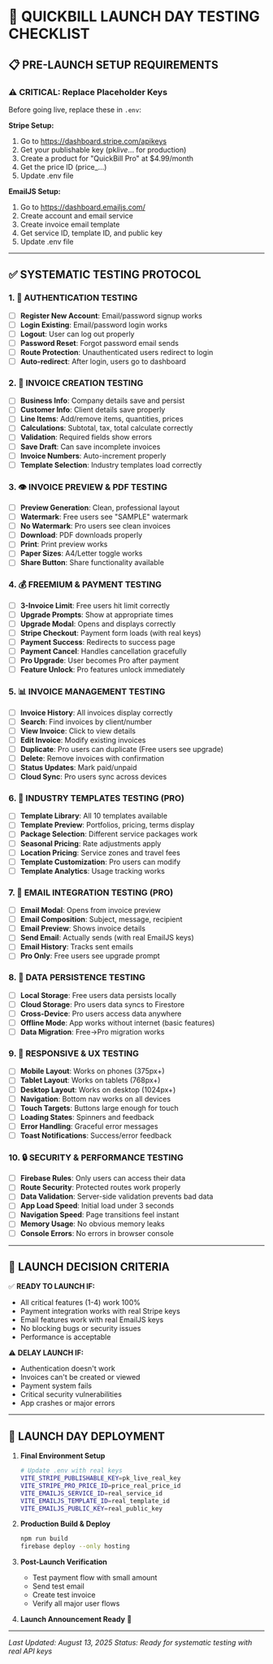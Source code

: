 # 🚀 QUICKBILL LAUNCH DAY TESTING CHECKLIST

## 📋 PRE-LAUNCH SETUP REQUIREMENTS

### ⚠️ CRITICAL: Replace Placeholder Keys

Before going live, replace these in `.env`:

**Stripe Setup:**

1. Go to https://dashboard.stripe.com/apikeys
2. Get your publishable key (pk*live*... for production)
3. Create a product for "QuickBill Pro" at $4.99/month
4. Get the price ID (price\_...)
5. Update .env file

**EmailJS Setup:**

1. Go to https://dashboard.emailjs.com/
2. Create account and email service
3. Create invoice email template
4. Get service ID, template ID, and public key
5. Update .env file

---

## ✅ SYSTEMATIC TESTING PROTOCOL

### 1. 🔐 AUTHENTICATION TESTING

- [ ] **Register New Account**: Email/password signup works
- [ ] **Login Existing**: Email/password login works
- [ ] **Logout**: User can log out properly
- [ ] **Password Reset**: Forgot password email sends
- [ ] **Route Protection**: Unauthenticated users redirect to login
- [ ] **Auto-redirect**: After login, users go to dashboard

### 2. 📄 INVOICE CREATION TESTING

- [ ] **Business Info**: Company details save and persist
- [ ] **Customer Info**: Client details save properly
- [ ] **Line Items**: Add/remove items, quantities, prices
- [ ] **Calculations**: Subtotal, tax, total calculate correctly
- [ ] **Validation**: Required fields show errors
- [ ] **Save Draft**: Can save incomplete invoices
- [ ] **Invoice Numbers**: Auto-increment properly
- [ ] **Template Selection**: Industry templates load correctly

### 3. 👁️ INVOICE PREVIEW & PDF TESTING

- [ ] **Preview Generation**: Clean, professional layout
- [ ] **Watermark**: Free users see "SAMPLE" watermark
- [ ] **No Watermark**: Pro users see clean invoices
- [ ] **Download**: PDF downloads properly
- [ ] **Print**: Print preview works
- [ ] **Paper Sizes**: A4/Letter toggle works
- [ ] **Share Button**: Share functionality available

### 4. 💰 FREEMIUM & PAYMENT TESTING

- [ ] **3-Invoice Limit**: Free users hit limit correctly
- [ ] **Upgrade Prompts**: Show at appropriate times
- [ ] **Upgrade Modal**: Opens and displays correctly
- [ ] **Stripe Checkout**: Payment form loads (with real keys)
- [ ] **Payment Success**: Redirects to success page
- [ ] **Payment Cancel**: Handles cancellation gracefully
- [ ] **Pro Upgrade**: User becomes Pro after payment
- [ ] **Feature Unlock**: Pro features unlock immediately

### 5. 📊 INVOICE MANAGEMENT TESTING

- [ ] **Invoice History**: All invoices display correctly
- [ ] **Search**: Find invoices by client/number
- [ ] **View Invoice**: Click to view details
- [ ] **Edit Invoice**: Modify existing invoices
- [ ] **Duplicate**: Pro users can duplicate (Free users see upgrade)
- [ ] **Delete**: Remove invoices with confirmation
- [ ] **Status Updates**: Mark paid/unpaid
- [ ] **Cloud Sync**: Pro users sync across devices

### 6. 🎨 INDUSTRY TEMPLATES TESTING (PRO)

- [ ] **Template Library**: All 10 templates available
- [ ] **Template Preview**: Portfolios, pricing, terms display
- [ ] **Package Selection**: Different service packages work
- [ ] **Seasonal Pricing**: Rate adjustments apply
- [ ] **Location Pricing**: Service zones and travel fees
- [ ] **Template Customization**: Pro users can modify
- [ ] **Template Analytics**: Usage tracking works

### 7. 📧 EMAIL INTEGRATION TESTING (PRO)

- [ ] **Email Modal**: Opens from invoice preview
- [ ] **Email Composition**: Subject, message, recipient
- [ ] **Email Preview**: Shows invoice details
- [ ] **Send Email**: Actually sends (with real EmailJS keys)
- [ ] **Email History**: Tracks sent emails
- [ ] **Pro Only**: Free users see upgrade prompt

### 8. 🔄 DATA PERSISTENCE TESTING

- [ ] **Local Storage**: Free users data persists locally
- [ ] **Cloud Storage**: Pro users data syncs to Firestore
- [ ] **Cross-Device**: Pro users access data anywhere
- [ ] **Offline Mode**: App works without internet (basic features)
- [ ] **Data Migration**: Free→Pro migration works

### 9. 📱 RESPONSIVE & UX TESTING

- [ ] **Mobile Layout**: Works on phones (375px+)
- [ ] **Tablet Layout**: Works on tablets (768px+)
- [ ] **Desktop Layout**: Works on desktop (1024px+)
- [ ] **Navigation**: Bottom nav works on all devices
- [ ] **Touch Targets**: Buttons large enough for touch
- [ ] **Loading States**: Spinners and feedback
- [ ] **Error Handling**: Graceful error messages
- [ ] **Toast Notifications**: Success/error feedback

### 10. 🔒 SECURITY & PERFORMANCE TESTING

- [ ] **Firebase Rules**: Only users can access their data
- [ ] **Route Security**: Protected routes work properly
- [ ] **Data Validation**: Server-side validation prevents bad data
- [ ] **App Load Speed**: Initial load under 3 seconds
- [ ] **Navigation Speed**: Page transitions feel instant
- [ ] **Memory Usage**: No obvious memory leaks
- [ ] **Console Errors**: No errors in browser console

---

## 🎯 LAUNCH DECISION CRITERIA

✅ **READY TO LAUNCH IF:**

- All critical features (1-4) work 100%
- Payment integration works with real Stripe keys
- Email features work with real EmailJS keys
- No blocking bugs or security issues
- Performance is acceptable

⚠️ **DELAY LAUNCH IF:**

- Authentication doesn't work
- Invoices can't be created or viewed
- Payment system fails
- Critical security vulnerabilities
- App crashes or major errors

---

## 🚀 LAUNCH DAY DEPLOYMENT

1. **Final Environment Setup**

   ```bash
   # Update .env with real keys
   VITE_STRIPE_PUBLISHABLE_KEY=pk_live_real_key
   VITE_STRIPE_PRO_PRICE_ID=price_real_price_id
   VITE_EMAILJS_SERVICE_ID=real_service_id
   VITE_EMAILJS_TEMPLATE_ID=real_template_id
   VITE_EMAILJS_PUBLIC_KEY=real_public_key
   ```

2. **Production Build & Deploy**

   ```bash
   npm run build
   firebase deploy --only hosting
   ```

3. **Post-Launch Verification**

   - Test payment flow with small amount
   - Send test email
   - Create test invoice
   - Verify all major user flows

4. **Launch Announcement Ready** 🎉

---

_Last Updated: August 13, 2025_
_Status: Ready for systematic testing with real API keys_
